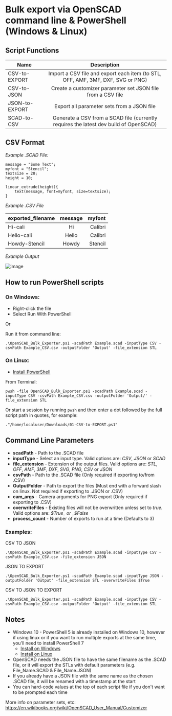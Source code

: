 # Bulk export via OpenSCAD command line & PowerShell (Windows & Linux)

## Script Functions

| Name          | Description                                                                            |
| --------------|:--------------------------------------------------------------------------------------:|
| CSV-to-EXPORT | Import a CSV file and export each item (to STL, OFF, AMF, 3MF, DXF, SVG or PNG)        |
| CSV-to-JSON   | Create a customizer parameter set JSON file from a CSV file                            |
| JSON-to-EXPORT| Export all parameter sets from a JSON file                                             |
| SCAD-to-CSV   | Generate a CSV from a SCAD file (currently requires the latest dev build of OpenSCAD)  |

## CSV Format

_Example .SCAD File:_

    message = "Some Text";
    myfont = "Stencil";
    textsize = 20;
    height = 10;

    linear_extrude(height){
        text(message, font=myfont, size=textsize);
    }

_Example .CSV File_

| exported_filename | message   | myfont  |
| ------------------|:---------:| -------:|
| Hi-cali           | Hi        | Calibri |
| Hello-cali        | Hello     | Calibri |
| Howdy-Stencil     | Howdy     | Stencil |

_Example Output_

![image](https://user-images.githubusercontent.com/50000826/140439376-16148446-163c-4ac3-9986-237b54ac9945.png)


## How to run PowerShell scripts

### On Windows:
* Right-click the file
* Select Run With PowerShell

Or

Run it from command line:

    .\OpenSCAD_Bulk_Exporter.ps1 -scadPath Example.scad -inputType CSV -csvPath Example_CSV.csv -outputFolder 'Output' -file_extension STL

### On Linux:
* [Install PowerShell](https://docs.microsoft.com/en-us/powershell/scripting/install/installing-powershell-on-linux?view=powershell-7.2)

From Terminal:

    pwsh -file OpenSCAD_Bulk_Exporter.ps1 -scadPath Example.scad -inputType CSV -csvPath Example_CSV.csv -outputFolder 'Output/' -file_extension STL

Or start a session by running ```pwsh``` and then enter a dot followed by the full script path in quotes, for example:

    ."/home/localuser/Downloads/01-CSV-to-EXPORT.ps1"

## Command Line Parameters

* __scadPath__ - Path to the .SCAD file
* __inputType__ - Select an input type. Valid options are: _CSV_, _JSON_ or _SCAD_
* __file_extension__ - Extension of the output files. Valid options are: _STL_, _OFF_, _AMF_, _3MF_, _DXF_, _SVG_, _PNG_, _CSV_ or _JSON_
* __csvPath__ - Path to the .SCAD file (Only required if exporting to/from .CSV)
* __OutputFolder__ - Path to export the files (Must end with a forward slash on linux. Not required if exporting to .JSON or .CSV)
* __cam_args__ - Camera arguments for PNG export (Only required if exporting to .CSV)
* __overwriteFiles__ - Existing files will not be overwritten unless set to _true_. Valid options are: _$True_ or _$False_
* __process_count__ - Number of exports to run at a time (Defaults to 3)

### Examples:

CSV TO JSON

    .\OpenSCAD_Bulk_Exporter.ps1 -scadPath Example.scad -inputType CSV -csvPath Example_CSV.csv -file_extension JSON

JSON TO EXPORT

    .\OpenSCAD_Bulk_Exporter.ps1 -scadPath Example.scad -inputType JSON -outputFolder 'Output' -file_extension STL -overwriteFiles $True

CSV TO JSON TO EXPORT

    .\OpenSCAD_Bulk_Exporter.ps1 -scadPath Example.scad -inputType CSV -csvPath Example_CSV.csv -outputFolder 'Output' -file_extension STL

## Notes

* Windows 10 - PowerShell 5 is already installed on Windows 10, however if using linux or if you want to run multiple exports at the same time, you'll need to install PowerShell 7
    * [Install on Windows](https://docs.microsoft.com/en-us/powershell/scripting/install/installing-powershell-on-windows?view=powershell-7.1#msi)
    * [Install on Linux](https://docs.microsoft.com/en-us/powershell/scripting/install/installing-powershell-on-linux?view=powershell-7.2)
* OpenSCAD needs the JSON file to have the same filename as the .SCAD file, or it will export the STLs with default parameters (e.g. File_Name.SCAD & File_Name.JSON)
* If you already have a JSON file with the same name as the chosen .SCAD file, it will be renamed with a timestamp at the start
* You can hard-code values at the top of each script file if you don't want to be prompted each time

More info on parameter sets, etc: https://en.wikibooks.org/wiki/OpenSCAD_User_Manual/Customizer
